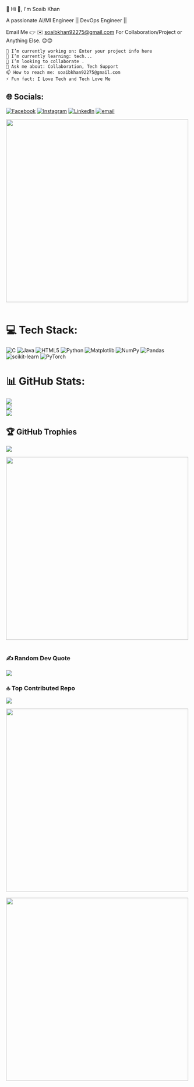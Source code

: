 💫 Hi 👋, I'm Soaib Khan

A passionate Ai/Ml Engineer || DevOps Engineer ||

Email Me 👉 ✉️ soaibkhan92275@gmail.com For Collaboration/Project or Anything Else. 😊😊

    🔭 I’m currently working on: Enter your project info here
    🌱 I’m currently learning: tech...
    👯 I’m looking to collaborate .
    💬 Ask me about: Collaboration, Tech Support
    📫 How to reach me: soaibkhan92275@gmail.com
    ⚡ Fun fact: I Love Tech and Tech Love Me



## 🌐 Socials:
[![Facebook](https://img.shields.io/badge/Facebook-%231877F2.svg?logo=Facebook&logoColor=white)](https://facebook.com/https://www.facebook.com/soaib.akhter.921/) [![Instagram](https://img.shields.io/badge/Instagram-%23E4405F.svg?logo=Instagram&logoColor=white)](https://instagram.com/https://www.instagram.com/the_soaib_ofcl/) [![LinkedIn](https://img.shields.io/badge/LinkedIn-%230077B5.svg?logo=linkedin&logoColor=white)](https://linkedin.com/in/www.linkedin.com/in/soaib-khan-1524292b8) [![email](https://img.shields.io/badge/Email-D14836?logo=gmail&logoColor=white)](mailto:soaibkhan92275@gmail.com) 

<img src="https://user-images.githubusercontent.com/74038190/212749447-bfb7e725-6987-49d9-ae85-2015e3e7cc41.gif" width="500">
<br><br>

# 💻 Tech Stack:
![C](https://img.shields.io/badge/c-%2300599C.svg?style=for-the-badge&logo=c&logoColor=white) ![Java](https://img.shields.io/badge/java-%23ED8B00.svg?style=for-the-badge&logo=openjdk&logoColor=white) ![HTML5](https://img.shields.io/badge/html5-%23E34F26.svg?style=for-the-badge&logo=html5&logoColor=white) ![Python](https://img.shields.io/badge/python-3670A0?style=for-the-badge&logo=python&logoColor=ffdd54) ![Matplotlib](https://img.shields.io/badge/Matplotlib-%23ffffff.svg?style=for-the-badge&logo=Matplotlib&logoColor=black) ![NumPy](https://img.shields.io/badge/numpy-%23013243.svg?style=for-the-badge&logo=numpy&logoColor=white) ![Pandas](https://img.shields.io/badge/pandas-%23150458.svg?style=for-the-badge&logo=pandas&logoColor=white) ![scikit-learn](https://img.shields.io/badge/scikit--learn-%23F7931E.svg?style=for-the-badge&logo=scikit-learn&logoColor=white) ![PyTorch](https://img.shields.io/badge/PyTorch-%23EE4C2C.svg?style=for-the-badge&logo=PyTorch&logoColor=white)
# 📊 GitHub Stats:
![](https://github-readme-stats.vercel.app/api?username=soaib-khan&theme=dark&hide_border=false&include_all_commits=true&count_private=false)<br/>
![](https://nirzak-streak-stats.vercel.app/?user=soaib-khan&theme=dark&hide_border=false)<br/>
![](https://github-readme-stats.vercel.app/api/top-langs/?username=soaib-khan&theme=dark&hide_border=false&include_all_commits=true&count_private=false&layout=compact)

## 🏆 GitHub Trophies
![](https://github-profile-trophy.vercel.app/?username=soaib-khan&theme=radical&no-frame=false&no-bg=true&margin-w=4)


<img src="https://user-images.githubusercontent.com/74038190/212747903-e9bdf048-2dc8-41f9-b973-0e72ff07bfba.gif" width="500">
<br><br>


### ✍️ Random Dev Quote
![](https://quotes-github-readme.vercel.app/api?type=vetical&theme=tokyonight)

### 🔝 Top Contributed Repo
![](https://github-contributor-stats.vercel.app/api?username=soaib-khan&limit=5&theme=dark&combine_all_yearly_contributions=true)

<img src="https://github.com/Anmol-Baranwal/Cool-GIFs-For-GitHub/assets/74038190/9d0fd0c4-5c7f-4122-b884-64a1e1685d2d" width="500">
<br><br>

<img src="https://github.com/Anmol-Baranwal/Cool-GIFs-For-GitHub/assets/74038190/ad50585b-2e08-4f45-9836-9bb6d67e2a86" width="500">
<br><br>

